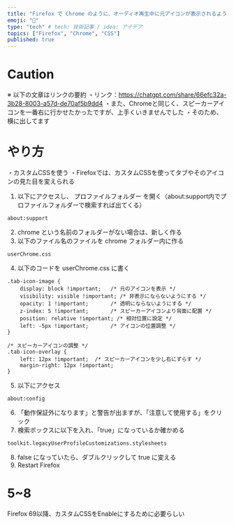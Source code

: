 ```yaml
---
title: "Firefox で Chrome のように、オーディオ再生中に元アイコンが表示されるようにする"
emoji: "🦊"
type: "tech" # tech: 技術記事 / idea: アイデア
topics: ["Firefox", "Chrome", "CSS"]
published: true
---
```


# Caution
※ 以下の文章はリンクの要約
・リンク：https://chatgpt.com/share/66efc32a-3b28-8003-a57d-de70af5b9dd4
・また、Chromeと同じく、スピーカーアイコンを一番右に行かせたかったですが、上手くいきませんでした
・そのため、横に出してます

# やり方

・カスタムCSSを使う
・Firefoxでは、カスタムCSSを使ってタブやそのアイコンの見た目を変えられる

1. 以下にアクセスし、 プロファイルフォルダー を開く（about:support内でプロファイルフォルダーで検索すれば出てくる）
```
about:support
```
2. chrome という名前のフォルダーがない場合は、新しく作る
3. 以下のファイル名のファイルを chrome フォルダー内に作る
```
userChrome.css
```
4. 以下のコードを userChrome.css に書く
```
.tab-icon-image {
    display: block !important;   /* 元のアイコンを表示 */
    visibility: visible !important; /* 非表示にならないようにする */
    opacity: 1 !important;       /* 透明にならないようにする */
    z-index: 5 !important;       /* スピーカーアイコンより背面に配置 */
    position: relative !important; /* 相対位置に設定 */
    left: -5px !important;       /* アイコンの位置調整 */
}

/* スピーカーアイコンの調整 */
.tab-icon-overlay {
    left: 12px !important;  /* スピーカーアイコンを少し右にずらす */
    margin-right: 12px !important;
}
```

5. 以下にアクセス
```
about:config
```
6. 「動作保証外になります」と警告が出ますが、「注意して使用する」をクリック
7. 検索ボックスに以下を入れ、「true」になっているか確かめる
```
toolkit.legacyUserProfileCustomizations.stylesheets
```
8. false になっていたら、ダブルクリックして true に変える
9. Restart Firefox

# 5~8
Firefox 69以降、カスタムCSSをEnableにするために必要らしい